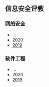## 信息安全评教

### 网络安全

- ...
- 2020
- [2019](19/README.md#)

### 软件工程

- ...
- 2020
- [2019](19/README.md#)
